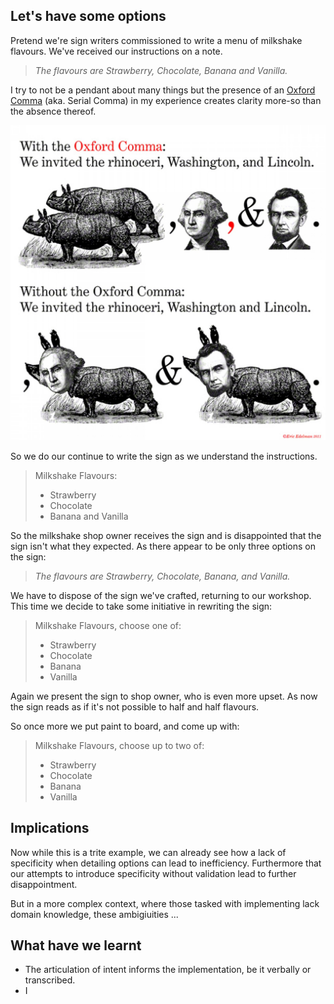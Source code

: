 ## Let's have some options

Pretend we're sign writers commissioned to write a menu of milkshake flavours. We've received our instructions on a note.

> *The flavours are Strawberry, Chocolate, Banana and Vanilla.* 

I try to not be a pendant about many things but the presence of an [Oxford Comma](https://en.wikipedia.org/wiki/Serial_comma) (aka. Serial Comma) in my experience creates clarity more-so than the absence thereof.

![The Oxford Comma](images/options/oxford_comma.jpg)

So we do our continue to write the sign as we understand the instructions.

> Milkshake Flavours:
> - Strawberry
> - Chocolate
> - Banana and Vanilla

So the milkshake shop owner receives the sign and is disappointed that the sign isn't what they expected. As there appear to be only three options on the sign:

> *The flavours are Strawberry, Chocolate, Banana, and Vanilla.*

We have to dispose of the sign we've crafted, returning to our workshop. This time we decide to take some initiative in rewriting the sign:

> Milkshake Flavours, choose one of:
> - Strawberry
> - Chocolate
> - Banana 
> - Vanilla

Again we present the sign to shop owner, who is even more upset. As now the sign reads as if it's not possible to half and half flavours.

So once more we put paint to board, and come up with:

> Milkshake Flavours, choose up to two of:
> - Strawberry
> - Chocolate
> - Banana 
> - Vanilla

## Implications

Now while this is a trite example, we can already see how a lack of specificity when detailing options can lead to inefficiency. Furthermore that our attempts to introduce specificity without validation lead to further disappointment.

But in a more complex context, where those tasked with implementing lack domain knowledge, these ambigiuities ...

## What have we learnt

- The articulation of intent informs the implementation, be it verbally or transcribed.
- I
